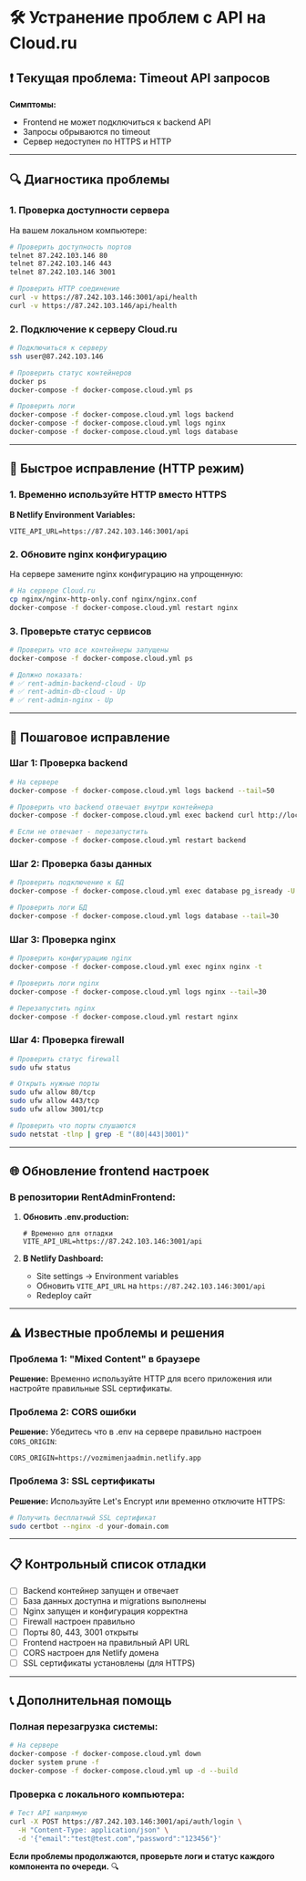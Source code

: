# 🛠️ Устранение проблем с API на Cloud.ru

## ❗ Текущая проблема: Timeout API запросов

**Симптомы:**
- Frontend не может подключиться к backend API
- Запросы обрываются по timeout
- Сервер недоступен по HTTPS и HTTP

---

## 🔍 Диагностика проблемы

### 1. Проверка доступности сервера

На вашем локальном компьютере:
```bash
# Проверить доступность портов
telnet 87.242.103.146 80
telnet 87.242.103.146 443
telnet 87.242.103.146 3001

# Проверить HTTP соединение
curl -v https://87.242.103.146:3001/api/health
curl -v https://87.242.103.146/api/health
```

### 2. Подключение к серверу Cloud.ru

```bash
# Подключиться к серверу
ssh user@87.242.103.146

# Проверить статус контейнеров
docker ps
docker-compose -f docker-compose.cloud.yml ps

# Проверить логи
docker-compose -f docker-compose.cloud.yml logs backend
docker-compose -f docker-compose.cloud.yml logs nginx
docker-compose -f docker-compose.cloud.yml logs database
```

---

## 🚀 Быстрое исправление (HTTP режим)

### 1. Временно используйте HTTP вместо HTTPS

**В Netlify Environment Variables:**
```
VITE_API_URL=https://87.242.103.146:3001/api
```

### 2. Обновите nginx конфигурацию

На сервере замените nginx конфигурацию на упрощенную:
```bash
# На сервере Cloud.ru
cp nginx/nginx-http-only.conf nginx/nginx.conf
docker-compose -f docker-compose.cloud.yml restart nginx
```

### 3. Проверьте статус сервисов

```bash
# Проверить что все контейнеры запущены
docker-compose -f docker-compose.cloud.yml ps

# Должно показать:
# ✅ rent-admin-backend-cloud - Up
# ✅ rent-admin-db-cloud - Up
# ✅ rent-admin-nginx - Up
```

---

## 🔧 Пошаговое исправление

### Шаг 1: Проверка backend

```bash
# На сервере
docker-compose -f docker-compose.cloud.yml logs backend --tail=50

# Проверить что backend отвечает внутри контейнера
docker-compose -f docker-compose.cloud.yml exec backend curl http://localhost:3001/api/health

# Если не отвечает - перезапустить
docker-compose -f docker-compose.cloud.yml restart backend
```

### Шаг 2: Проверка базы данных

```bash
# Проверить подключение к БД
docker-compose -f docker-compose.cloud.yml exec database pg_isready -U postgres

# Проверить логи БД
docker-compose -f docker-compose.cloud.yml logs database --tail=30
```

### Шаг 3: Проверка nginx

```bash
# Проверить конфигурацию nginx
docker-compose -f docker-compose.cloud.yml exec nginx nginx -t

# Проверить логи nginx
docker-compose -f docker-compose.cloud.yml logs nginx --tail=30

# Перезапустить nginx
docker-compose -f docker-compose.cloud.yml restart nginx
```

### Шаг 4: Проверка firewall

```bash
# Проверить статус firewall
sudo ufw status

# Открыть нужные порты
sudo ufw allow 80/tcp
sudo ufw allow 443/tcp
sudo ufw allow 3001/tcp

# Проверить что порты слушаются
sudo netstat -tlnp | grep -E "(80|443|3001)"
```

---

## 🌐 Обновление frontend настроек

### В репозитории RentAdminFrontend:

1. **Обновить .env.production:**
   ```env
   # Временно для отладки
   VITE_API_URL=https://87.242.103.146:3001/api
   ```

2. **В Netlify Dashboard:**
   - Site settings → Environment variables
   - Обновить `VITE_API_URL` на `https://87.242.103.146:3001/api`
   - Redeploy сайт

---

## ⚠️ Известные проблемы и решения

### Проблема 1: "Mixed Content" в браузере
**Решение:** Временно используйте HTTP для всего приложения или настройте правильные SSL сертификаты.

### Проблема 2: CORS ошибки
**Решение:** Убедитесь что в .env на сервере правильно настроен `CORS_ORIGIN`:
```env
CORS_ORIGIN=https://vozmimenjaadmin.netlify.app
```

### Проблема 3: SSL сертификаты
**Решение:** Используйте Let's Encrypt или временно отключите HTTPS:
```bash
# Получить бесплатный SSL сертификат
sudo certbot --nginx -d your-domain.com
```

---

## 📋 Контрольный список отладки

- [ ] Backend контейнер запущен и отвечает
- [ ] База данных доступна и migrations выполнены
- [ ] Nginx запущен и конфигурация корректна
- [ ] Firewall настроен правильно
- [ ] Порты 80, 443, 3001 открыты
- [ ] Frontend настроен на правильный API URL
- [ ] CORS настроен для Netlify домена
- [ ] SSL сертификаты установлены (для HTTPS)

---

## 📞 Дополнительная помощь

### Полная перезагрузка системы:
```bash
# На сервере
docker-compose -f docker-compose.cloud.yml down
docker system prune -f
docker-compose -f docker-compose.cloud.yml up -d --build
```

### Проверка с локального компьютера:
```bash
# Тест API напрямую
curl -X POST https://87.242.103.146:3001/api/auth/login \
  -H "Content-Type: application/json" \
  -d '{"email":"test@test.com","password":"123456"}'
```

**Если проблемы продолжаются, проверьте логи и статус каждого компонента по очереди.** 🔍